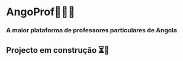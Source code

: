 # AngoProf👨🏽‍🏫

### A maior plataforma de professores particulares de Angola

## Projecto em construção ⏳🔨
